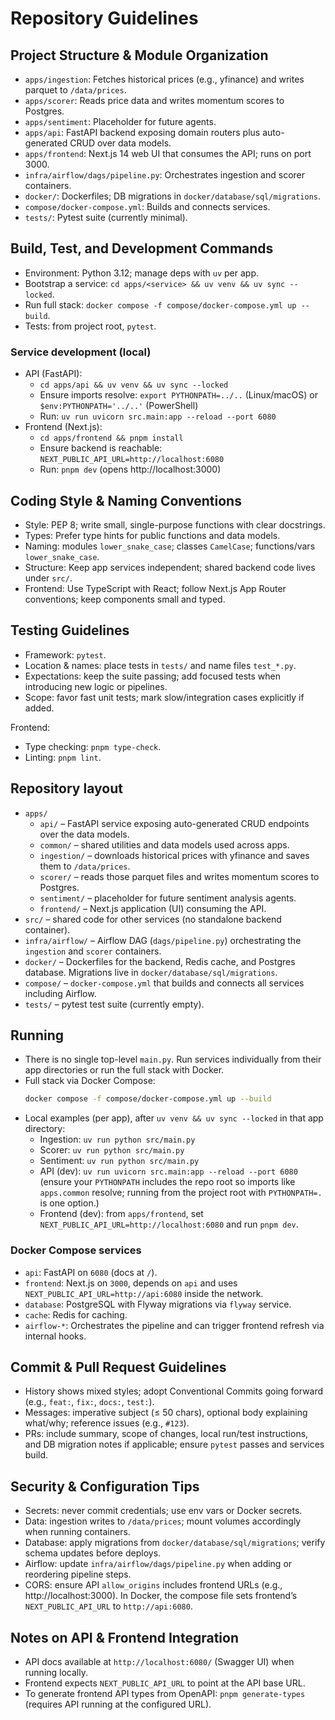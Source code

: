 # Repository Guidelines

## Project Structure & Module Organization
- `apps/ingestion`: Fetches historical prices (e.g., yfinance) and writes parquet to `/data/prices`.
- `apps/scorer`: Reads price data and writes momentum scores to Postgres.
- `apps/sentiment`: Placeholder for future agents.
- `apps/api`: FastAPI backend exposing domain routers plus auto-generated CRUD over data models.
- `apps/frontend`: Next.js 14 web UI that consumes the API; runs on port 3000.
- `infra/airflow/dags/pipeline.py`: Orchestrates ingestion and scorer containers.
- `docker/`: Dockerfiles; DB migrations in `docker/database/sql/migrations`.
- `compose/docker-compose.yml`: Builds and connects services.
- `tests/`: Pytest suite (currently minimal).

## Build, Test, and Development Commands
- Environment: Python 3.12; manage deps with `uv` per app.
- Bootstrap a service: `cd apps/<service> && uv venv && uv sync --locked`.
- Run full stack: `docker compose -f compose/docker-compose.yml up --build`.
- Tests: from project root, `pytest`.

### Service development (local)
- API (FastAPI):
  - `cd apps/api && uv venv && uv sync --locked`
  - Ensure imports resolve: `export PYTHONPATH=../..` (Linux/macOS) or `$env:PYTHONPATH='../..'` (PowerShell)
  - Run: `uv run uvicorn src.main:app --reload --port 6080`
- Frontend (Next.js):
  - `cd apps/frontend && pnpm install`
  - Ensure backend is reachable: `NEXT_PUBLIC_API_URL=http://localhost:6080`
  - Run: `pnpm dev` (opens http://localhost:3000)

## Coding Style & Naming Conventions
- Style: PEP 8; write small, single-purpose functions with clear docstrings.
- Types: Prefer type hints for public functions and data models.
- Naming: modules `lower_snake_case`; classes `CamelCase`; functions/vars `lower_snake_case`.
- Structure: Keep app services independent; shared backend code lives under `src/`.
- Frontend: Use TypeScript with React; follow Next.js App Router conventions; keep components small and typed.

## Testing Guidelines
- Framework: `pytest`.
- Location & names: place tests in `tests/` and name files `test_*.py`.
- Expectations: keep the suite passing; add focused tests when introducing new logic or pipelines.
- Scope: favor fast unit tests; mark slow/integration cases explicitly if added.

Frontend:
- Type checking: `pnpm type-check`.
- Linting: `pnpm lint`.

## Repository layout
- `apps/`
  - `api/` – FastAPI service exposing auto-generated CRUD endpoints over the data models.
  - `common/` – shared utilities and data models used across apps.
  - `ingestion/` – downloads historical prices with yfinance and saves them to `/data/prices`.
  - `scorer/` – reads those parquet files and writes momentum scores to Postgres.
  - `sentiment/` – placeholder for future sentiment analysis agents.
  - `frontend/` – Next.js application (UI) consuming the API.
- `src/` – shared code for other services (no standalone backend container).
- `infra/airflow/` – Airflow DAG (`dags/pipeline.py`) orchestrating the `ingestion` and `scorer` containers.
- `docker/` – Dockerfiles for the backend, Redis cache, and Postgres database. Migrations live in `docker/database/sql/migrations`.
- `compose/` – `docker-compose.yml` that builds and connects all services including Airflow.
- `tests/` – pytest test suite (currently empty).

## Running
- There is no single top-level `main.py`. Run services individually from their app directories or run the full stack with Docker.
- Full stack via Docker Compose:
  ```bash
  docker compose -f compose/docker-compose.yml up --build
  ```
- Local examples (per app), after `uv venv && uv sync --locked` in that app directory:
  - Ingestion: `uv run python src/main.py`
  - Scorer: `uv run python src/main.py`
  - Sentiment: `uv run python src/main.py`
  - API (dev): `uv run uvicorn src.main:app --reload --port 6080` (ensure your `PYTHONPATH` includes the repo root so imports like `apps.common` resolve; running from the project root with `PYTHONPATH=.` is one option.)
  - Frontend (dev): from `apps/frontend`, set `NEXT_PUBLIC_API_URL=http://localhost:6080` and run `pnpm dev`.

### Docker Compose services
- `api`: FastAPI on `6080` (docs at `/`).
- `frontend`: Next.js on `3000`, depends on `api` and uses `NEXT_PUBLIC_API_URL=http://api:6080` inside the network.
- `database`: PostgreSQL with Flyway migrations via `flyway` service.
- `cache`: Redis for caching.
- `airflow-*`: Orchestrates the pipeline and can trigger frontend refresh via internal hooks.

## Commit & Pull Request Guidelines
- History shows mixed styles; adopt Conventional Commits going forward (e.g., `feat:`, `fix:`, `docs:`, `test:`).
- Messages: imperative subject (≤ 50 chars), optional body explaining what/why; reference issues (e.g., `#123`).
- PRs: include summary, scope of changes, local run/test instructions, and DB migration notes if applicable; ensure `pytest` passes and services build.

## Security & Configuration Tips
- Secrets: never commit credentials; use env vars or Docker secrets.
- Data: ingestion writes to `/data/prices`; mount volumes accordingly when running containers.
- Database: apply migrations from `docker/database/sql/migrations`; verify schema updates before deploys.
- Airflow: update `infra/airflow/dags/pipeline.py` when adding or reordering pipeline steps.
- CORS: ensure API `allow_origins` includes frontend URLs (e.g., http://localhost:3000). In Docker, the compose file sets frontend’s `NEXT_PUBLIC_API_URL` to `http://api:6080`.

## Notes on API & Frontend Integration
- API docs available at `http://localhost:6080/` (Swagger UI) when running locally.
- Frontend expects `NEXT_PUBLIC_API_URL` to point at the API base URL.
- To generate frontend API types from OpenAPI: `pnpm generate-types` (requires API running at the configured URL).
